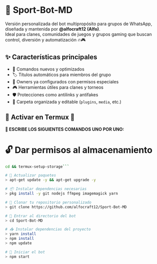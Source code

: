 # 🤖 Sport-Bot-MD

Versión personalizada del bot multipropósito para grupos de WhatsApp, diseñada y mantenida por **@alfocraft12 (Alfo)**.  
Ideal para clanes, comunidades de juegos y grupos gaming que buscan control, diversión y automatización 🔥🎮



## ✨ Características principales

- 🧠 Comandos nuevos y optimizados
- 🏷️ Títulos automáticos para miembros del grupo
- 👑 Owners ya configurados con permisos especiales
- 🎮 Herramientas útiles para clanes y torneos
- 🛡️ Protecciones como antilinks y antifakes
- 📁 Carpeta organizada y editable (`plugins`, `media`, etc.)



## 📌 Activar en Termux 📌

**🧠 ESCRIBE LOS SIGUIENTES COMANDOS UNO POR UNO:**

# 🔓 Dar permisos al almacenamiento
```bash
cd && termux-setup-storage```

# 🔄 Actualizar paquetes
> apt-get update -y && apt-get upgrade -y

# 📦 Instalar dependencias necesarias
> pkg install -y git nodejs ffmpeg imagemagick yarn

# 🧠 Clonar tu repositorio personalizado
> git clone https://github.com/alfocraft12/Sport-Bot-MD

# 📁 Entrar al directorio del bot
> cd Sport-Bot-MD

# 📥 Instalar dependencias del proyecto
> yarn install
> npm install
> npm update

# 🚀 Iniciar el bot
> npm start